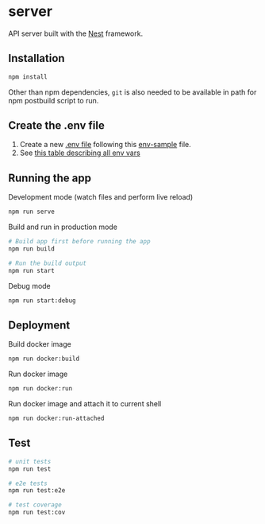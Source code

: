 # server
API server built with the [Nest](https://github.com/nestjs/nest) framework.


## Installation
```sh
npm install
```

Other than npm dependencies, `git` is also needed to be available in path for npm postbuild script to run.


## Create the .env file
1. Create a new [.env file](./.env) following this [env-sample](./env-sample) file.
1. See [this table describing all env vars](../docs/Server%20Env%20Var.md)


## Running the app
Development mode (watch files and perform live reload)
```sh
npm run serve
```

Build and run in production mode
```sh
# Build app first before running the app
npm run build

# Run the build output
npm run start
```

Debug mode
```sh
npm run start:debug
```


## Deployment
Build docker image
```sh
npm run docker:build
```

Run docker image
```sh
npm run docker:run
```

Run docker image and attach it to current shell
```sh
npm run docker:run-attached
```


## Test
```sh
# unit tests
npm run test

# e2e tests
npm run test:e2e

# test coverage
npm run test:cov
```